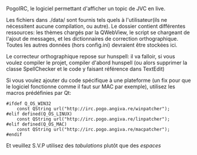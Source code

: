 PogoIRC, le logiciel permettant d'afficher un topic de JVC en live.

Les fichiers dans ./data/ sont fournis tels quels à l'utilisateur(ils ne nécessitent aucune compilation, ou autre).
Le dossier contient différentes ressources: les thèmes chargés par la QWebView, le script se chargeant de l'ajout de messages, et les dictionnaires de correction orthographique.
Toutes les autres données (hors config.ini) devraient être stockées ici.

Le correcteur orthographique repose sur hunspell: il va falloir, si vous voulez compiler le projet, compiler d'abord hunspell (ou alors supprimer la classe SpellChecker et le code y faisant référence dans TextEdit)

Si vous voulez ajouter du code spécifique à une plateforme (un fix pour que le logiciel fonctionne comme il faut sur MAC par exemple), utilisez les macros prédéfinies par Qt:

```
#ifdef Q_OS_WIN32
	const QString url("http://irc.pogo.angiva.re/winpatcher");
#elif defined(Q_OS_LINUX)
	const QString url("http://irc.pogo.angiva.re/linpatcher");
#elif defined(Q_OS_MAC)
	const QString url("http://irc.pogo.angiva.re/macpatcher");
#endif
```

Et veuillez S.V.P utilisez des _tabulations_ plutôt que des _espaces_